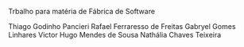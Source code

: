 Trbalho para matéria de Fábrica de Software

Thiago Godinho Pancieri
Rafael Ferraresso de Freitas
Gabryel Gomes Linhares
Victor Hugo Mendes de Sousa
Nathália Chaves Teixeira
